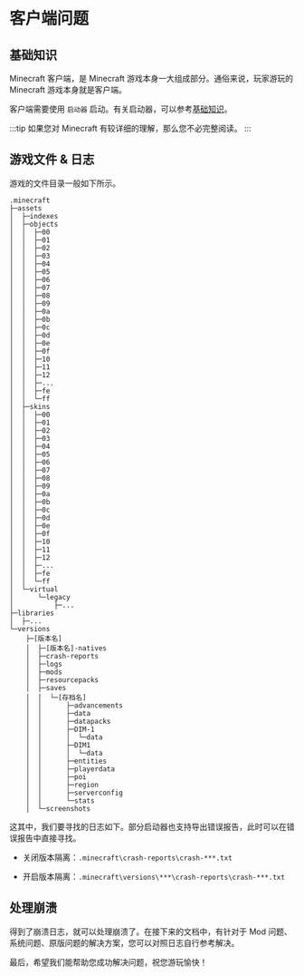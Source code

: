# 客户端问题

## 基础知识

Minecraft 客户端，是 Minecraft 游戏本身一大组成部分。通俗来说，玩家游玩的 Minecraft 游戏本身就是客户端。

客户端需要使用 `启动器` 启动。有关启动器，可以参考[基础知识](https://crashmc.com/basis.html)。

:::tip
如果您对 Minecraft 有较详细的理解，那么您不必完整阅读。
:::

## 游戏文件 & 日志

游戏的文件目录一般如下所示。

```
.minecraft
├─assets
│  ├─indexes
│  ├─objects
│  │  ├─00
│  │  ├─01
│  │  ├─02
│  │  ├─03
│  │  ├─04
│  │  ├─05
│  │  ├─06
│  │  ├─07
│  │  ├─08
│  │  ├─09
│  │  ├─0a
│  │  ├─0b
│  │  ├─0c
│  │  ├─0d
│  │  ├─0e
│  │  ├─0f
│  │  ├─10
│  │  ├─11
│  │  ├─12
│  │  ├─...
│  │  ├─fe
│  │  └─ff
│  ├─skins
│  │  ├─00
│  │  ├─01
│  │  ├─02
│  │  ├─03
│  │  ├─04
│  │  ├─05
│  │  ├─06
│  │  ├─07
│  │  ├─08
│  │  ├─09
│  │  ├─0a
│  │  ├─0b
│  │  ├─0c
│  │  ├─0d
│  │  ├─0e
│  │  ├─0f
│  │  ├─10
│  │  ├─11
│  │  ├─12
│  │  ├─...
│  │  ├─fe
│  │  └─ff
│  └─virtual
│      └─legacy
│          ├─...
├─libraries
│  ├─...
└─versions
    ├─[版本名]
    │  ├─[版本名]-natives
    │  ├─crash-reports
    │  ├─logs
    │  ├─mods
    │  ├─resourcepacks
    │  ├─saves
    │  │  └─[存档名]
    │  │      ├─advancements
    │  │      ├─data
    │  │      ├─datapacks
    │  │      ├─DIM-1
    │  │      │  └─data
    │  │      ├─DIM1
    │  │      │  └─data
    │  │      ├─entities
    │  │      ├─playerdata
    │  │      ├─poi
    │  │      ├─region
    │  │      ├─serverconfig
    │  │      └─stats
    │  └─screenshots
```

这其中，我们要寻找的日志如下。部分启动器也支持导出错误报告，此时可以在错误报告中直接寻找。

- 关闭版本隔离：`.minecraft\crash-reports\crash-***.txt`

- 开启版本隔离：`.minecraft\versions\***\crash-reports\crash-***.txt`

## 处理崩溃

得到了崩溃日志，就可以处理崩溃了。在接下来的文档中，有针对于 Mod 问题、系统问题、原版问题的解决方案，您可以对照日志自行参考解决。

最后，希望我们能帮助您成功解决问题，祝您游玩愉快！